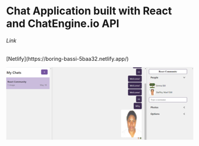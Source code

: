 <h1>Chat Application built with React and ChatEngine.io API</h1>


<h6>Link </h6> 
[Netlify](https://boring-bassi-5baa32.netlify.app/)

![Image of App](https://github.com/steffny1/Chat-App---React/blob/master/sample.PNG)
